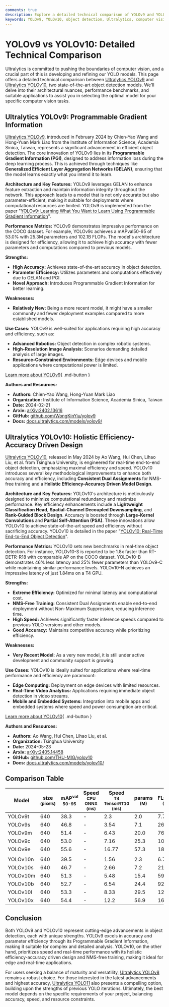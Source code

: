 ```yaml
---
comments: true
description: Explore a detailed technical comparison of YOLOv9 and YOLOv10, covering architecture, performance, and use cases. Find the best model for your needs.
keywords: YOLOv9, YOLOv10, object detection, Ultralytics, computer vision, model comparison, AI models, deep learning, efficiency, accuracy, real-time
---
```


# YOLOv9 vs YOLOv10: Detailed Technical Comparison

Ultralytics is committed to pushing the boundaries of computer vision, and a crucial part of this is developing and refining our YOLO models. This page offers a detailed technical comparison between [Ultralytics YOLOv9](https://docs.ultralytics.com/models/yolov9/) and [Ultralytics YOLOv10](https://docs.ultralytics.com/models/yolov10/), two state-of-the-art object detection models. We'll delve into their architectural nuances, performance benchmarks, and suitable applications to assist you in selecting the optimal model for your specific computer vision tasks.

<script async src="https://cdn.jsdelivr.net/npm/chart.js"></script>
<script defer src="../../javascript/benchmark.js"></script>

<canvas id="modelComparisonChart" width="1024" height="400" active-models='["YOLOv9", "YOLOv10"]'></canvas>

## Ultralytics YOLOv9: Programmable Gradient Information

[Ultralytics YOLOv9](https://docs.ultralytics.com/models/yolov9/), introduced in February 2024 by Chien-Yao Wang and Hong-Yuan Mark Liao from the Institute of Information Science, Academia Sinica, Taiwan, represents a significant advancement in efficient object detection. The core innovation of YOLOv9 lies in its **Programmable Gradient Information (PGI)**, designed to address information loss during the deep learning process. This is achieved through techniques like **Generalized Efficient Layer Aggregation Networks (GELAN)**, ensuring that the model learns exactly what you intend it to learn.

**Architecture and Key Features:**
YOLOv9 leverages GELAN to enhance feature extraction and maintain information integrity throughout the network. This approach leads to a model that is not only accurate but also parameter-efficient, making it suitable for deployments where computational resources are limited. YOLOv9 is implemented from the paper "[YOLOv9: Learning What You Want to Learn Using Programmable Gradient Information](https://arxiv.org/abs/2402.13616)".

**Performance Metrics:**
YOLOv9 demonstrates impressive performance on the COCO dataset. For example, YOLOv9c achieves a mAPval50-95 of 53.0% with 25.3M parameters and 102.1B FLOPs. The model's architecture is designed for efficiency, allowing it to achieve high accuracy with fewer parameters and computations compared to previous models.

**Strengths:**

- **High Accuracy:** Achieves state-of-the-art accuracy in object detection.
- **Parameter Efficiency:** Utilizes parameters and computations effectively due to GELAN and PGI.
- **Novel Approach:** Introduces Programmable Gradient Information for better learning.

**Weaknesses:**

- **Relatively New:** Being a more recent model, it might have a smaller community and fewer deployment examples compared to more established models.

**Use Cases:**
YOLOv9 is well-suited for applications requiring high accuracy and efficiency, such as:

- **Advanced Robotics:** Object detection in complex robotic systems.
- **High-Resolution Image Analysis:** Scenarios demanding detailed analysis of large images.
- **Resource-Constrained Environments:** Edge devices and mobile applications where computational power is limited.

[Learn more about YOLOv9](https://docs.ultralytics.com/models/yolov9/){ .md-button }

**Authors and Resources:**

- **Authors:** Chien-Yao Wang, Hong-Yuan Mark Liao
- **Organization:** Institute of Information Science, Academia Sinica, Taiwan
- **Date:** 2024-02-21
- **Arxiv:** [arXiv:2402.13616](https://arxiv.org/abs/2402.13616)
- **GitHub:** [github.com/WongKinYiu/yolov9](https://github.com/WongKinYiu/yolov9)
- **Docs:** [docs.ultralytics.com/models/yolov9/](https://docs.ultralytics.com/models/yolov9/)

## Ultralytics YOLOv10: Holistic Efficiency-Accuracy Driven Design

[Ultralytics YOLOv10](https://docs.ultralytics.com/models/yolov10/), released in May 2024 by Ao Wang, Hui Chen, Lihao Liu, et al. from Tsinghua University, is engineered for real-time end-to-end object detection, emphasizing maximal efficiency and speed. YOLOv10 introduces several key methodological improvements to enhance both accuracy and efficiency, including **Consistent Dual Assignments** for NMS-free training and a **Holistic Efficiency-Accuracy Driven Model Design**.

**Architecture and Key Features:**
YOLOv10's architecture is meticulously designed to minimize computational redundancy and maximize performance. Key efficiency enhancements include a **Lightweight Classification Head**, **Spatial-Channel Decoupled Downsampling**, and **Rank-Guided Block Design**. Accuracy is boosted through **Large-Kernel Convolutions** and **Partial Self-Attention (PSA)**. These innovations allow YOLOv10 to achieve state-of-the-art speed and efficiency without sacrificing accuracy. YOLOv10 is detailed in the paper "[YOLOv10: Real-Time End-to-End Object Detection](https://arxiv.org/abs/2405.14458)".

**Performance Metrics:**
YOLOv10 sets new benchmarks in real-time object detection. For instance, YOLOv10-S is reported to be 1.8x faster than RT-DETR-R18 with comparable AP on the COCO dataset. YOLOv10-B demonstrates 46% less latency and 25% fewer parameters than YOLOv9-C while maintaining similar performance levels. YOLOv10-N achieves an impressive latency of just 1.84ms on a T4 GPU.

**Strengths:**

- **Extreme Efficiency:** Optimized for minimal latency and computational cost.
- **NMS-Free Training:** Consistent Dual Assignments enable end-to-end deployment without Non-Maximum Suppression, reducing inference time.
- **High Speed:** Achieves significantly faster inference speeds compared to previous YOLO versions and other models.
- **Good Accuracy:** Maintains competitive accuracy while prioritizing efficiency.

**Weaknesses:**

- **Very Recent Model:** As a very new model, it is still under active development and community support is growing.

**Use Cases:**
YOLOv10 is ideally suited for applications where real-time performance and efficiency are paramount:

- **Edge Computing:** Deployment on edge devices with limited resources.
- **Real-Time Video Analytics:** Applications requiring immediate object detection in video streams.
- **Mobile and Embedded Systems:** Integration into mobile apps and embedded systems where speed and power consumption are critical.

[Learn more about YOLOv10](https://docs.ultralytics.com/models/yolov10/){ .md-button }

**Authors and Resources:**

- **Authors:** Ao Wang, Hui Chen, Lihao Liu, et al.
- **Organization:** Tsinghua University
- **Date:** 2024-05-23
- **Arxiv:** [arXiv:2405.14458](https://arxiv.org/abs/2405.14458)
- **GitHub:** [github.com/THU-MIG/yolov10](https://github.com/THU-MIG/yolov10)
- **Docs:** [docs.ultralytics.com/models/yolov10/](https://docs.ultralytics.com/models/yolov10/)

## Comparison Table

| Model    | size<br><sup>(pixels) | mAP<sup>val<br>50-95 | Speed<br><sup>CPU ONNX<br>(ms) | Speed<br><sup>T4 TensorRT10<br>(ms) | params<br><sup>(M) | FLOPs<br><sup>(B) |
| -------- | --------------------- | -------------------- | ------------------------------ | ----------------------------------- | ------------------ | ----------------- |
| YOLOv9t  | 640                   | 38.3                 | -                              | 2.3                                 | 2.0                | 7.7               |
| YOLOv9s  | 640                   | 46.8                 | -                              | 3.54                                | 7.1                | 26.4              |
| YOLOv9m  | 640                   | 51.4                 | -                              | 6.43                                | 20.0               | 76.3              |
| YOLOv9c  | 640                   | 53.0                 | -                              | 7.16                                | 25.3               | 102.1             |
| YOLOv9e  | 640                   | 55.6                 | -                              | 16.77                               | 57.3               | 189.0             |
|          |                       |                      |                                |                                     |                    |                   |
| YOLOv10n | 640                   | 39.5                 | -                              | 1.56                                | 2.3                | 6.7               |
| YOLOv10s | 640                   | 46.7                 | -                              | 2.66                                | 7.2                | 21.6              |
| YOLOv10m | 640                   | 51.3                 | -                              | 5.48                                | 15.4               | 59.1              |
| YOLOv10b | 640                   | 52.7                 | -                              | 6.54                                | 24.4               | 92.0              |
| YOLOv10l | 640                   | 53.3                 | -                              | 8.33                                | 29.5               | 120.3             |
| YOLOv10x | 640                   | 54.4                 | -                              | 12.2                                | 56.9               | 160.4             |

## Conclusion

Both YOLOv9 and YOLOv10 represent cutting-edge advancements in object detection, each with unique strengths. YOLOv9 excels in accuracy and parameter efficiency through its Programmable Gradient Information, making it suitable for complex and detailed analysis. YOLOv10, on the other hand, prioritizes speed and real-time performance with its holistic efficiency-accuracy driven design and NMS-free training, making it ideal for edge and real-time applications.

For users seeking a balance of maturity and versatility, [Ultralytics YOLOv8](https://docs.ultralytics.com/models/yolov8/) remains a robust choice. For those interested in the latest advancements and highest accuracy, [Ultralytics YOLO11](https://docs.ultralytics.com/models/yolo11/) also presents a compelling option, building upon the strengths of previous YOLO iterations. Ultimately, the best model depends on the specific requirements of your project, balancing accuracy, speed, and resource constraints.
